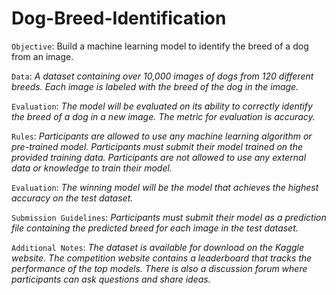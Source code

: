# Dog-Breed-Identification


`Objective`:
Build a machine learning model to identify the breed of a dog from an image.

`Data`:
*A dataset containing over 10,000 images of dogs from 120 different breeds.*
*Each image is labeled with the breed of the dog in the image.*

`Evaluation`:
*The model will be evaluated on its ability to correctly identify the breed of a dog in a new image.*
*The metric for evaluation is accuracy.*

`Rules`:
*Participants are allowed to use any machine learning algorithm or pre-trained model.*
*Participants must submit their model trained on the provided training data.*
*Participants are not allowed to use any external data or knowledge to train their model.*

`Evaluation`:
*The winning model will be the model that achieves the highest accuracy on the test dataset.*

`Submission Guidelines`:
*Participants must submit their model as a prediction file containing the predicted breed for each image in the test dataset.*

`Additional Notes`:
*The dataset is available for download on the Kaggle website.*
*The competition website contains a leaderboard that tracks the performance of the top models.*
*There is also a discussion forum where participants can ask questions and share ideas.*
